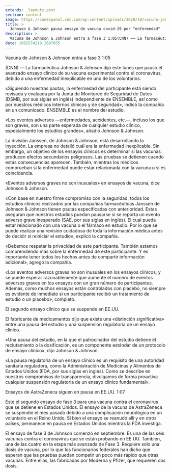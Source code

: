 ```yaml
--- 
extends: _layouts.post 
section: content 
image: https://cnnespanol.cnn.com/wp-content/uploads/2020/10/vacuna-johnson-y-johnson.jpeg?quality=100&strip=info 
title: > 
  Johnson & Johnson pausa ensayo de vacuna covid-19 por "enfermedad" 
description: > 
  Vacuna de Johnson & Johnson entra a fase 3 1:05(CNN) –– La farmacéutica Johnson & Johnson dijo este lunes que pausó el avanzado ensayo clínico de su vacuna experimental contra el coronavirus, debido a una enfermedad inexplicable en uno de los voluntarios.«Los eventos adversos ––enfermedades, accidentes, etc.––, incluso los que son graves, son una parte esperada de cualquier estudio clínico, especialmente los estudios grandes», añadió Johnson & Johnson.La división Janssen, de Johnson & Johnson, está desarrollando la inyección.«Eventos adversos graves no son inusuales» en ensayos de vacuna, dice Johnson & Johnson.Si bien el ensayo se reanudó allí y en otros países, permanece en pausa en Estados Unidos mientras la FDA investiga. 
date: 1602574219.2607055 
--- 
```

Vacuna de Johnson & Johnson entra a fase 3 1:05

(CNN) –– La farmacéutica Johnson & Johnson dijo este lunes que pausó el avanzado ensayo clínico de su vacuna experimental contra el coronavirus, debido a una enfermedad inexplicable en uno de los voluntarios.

«Siguiendo nuestras pautas, la enfermedad del participante está siendo revisada y evaluada por la Junta de Monitoreo de Seguridad de Datos (DSMB, por sus siglas en inglés) independiente de ENSEMBLE, así como por nuestros médicos internos clínicos y de seguridad», indicó la compañía en un comunicado. ENSEMBLE es el nombre del estudio.

«Los eventos adversos ––enfermedades, accidentes, etc.––, incluso los que son graves, son una parte esperada de cualquier estudio clínico, especialmente los estudios grandes», añadió Johnson & Johnson.

La división Janssen, de Johnson & Johnson, está desarrollando la inyección. La empresa no detalló cuál era la enfermedad inexplicable. Sin embargo, un objetivo de los ensayos clínicos es determinar si las vacunas producen efectos secundarios peligrosos. Las pruebas se detienen cuando estas consecuencias aparecen. También, mientras los médicos comprueban si la enfermedad puede estar relacionada con la vacuna o si es coincidencia.

«Eventos adversos graves no son inusuales» en ensayos de vacuna, dice Johnson & Johnson.

«Con base en nuestro firme compromiso con la seguridad, todos los estudios clínicos realizados por las compañías farmacéuticas Janssen de Johnson & Johnson tienen pautas especificadas con anterioridad. Estas aseguran que nuestros estudios puedan pausarse si se reporta un evento adverso grave inesperado (SAE, por sus siglas en inglés). El cual pueda estar relacionado con una vacuna o el fármaco en estudio. Por lo que se puede realizar una revisión cuidadosa de toda la información médica antes de decidir si reiniciar el estudio», explicó la compañía.

«Debemos respetar la privacidad de este participante. También estamos comprendiendo más sobre la enfermedad de este participante. Y es importante tener todos los hechos antes de compartir información adicional», agregó la compañía.

«Los eventos adversos graves no son inusuales en los ensayos clínicos, y se puede esperar razonablemente que aumente el número de eventos adversos graves en los ensayos con un gran número de participantes. Además, como muchos ensayos están controlados con placebo, no siempre es evidente de inmediato si un participante recibió un tratamiento de estudio o un placebo», completó.

El segundo ensayo clínico que se suspende en EE.UU.

El fabricante de medicamentos dijo que existe una «distinción significativa» entre una pausa del estudio y una suspensión regulatoria de un ensayo clínico.

«Una pausa del estudio, en la que el patrocinador del estudio detiene el reclutamiento o la dosificación, es un componente estándar de un protocolo de ensayo clínico», dijo Johnson & Johnson.

«La pausa regulatoria de un ensayo clínico es un requisito de una autoridad sanitaria reguladora, como la Administración de Medicinas y Alimentos de Estados Unidos (FDA, por sus siglas en inglés). Como se describe en nuestros compromisos de transparencia, divulgamos de forma proactiva cualquier suspensión regulatoria de un ensayo clínico fundamental».

Ensayos de AstraZeneca siguen en pausa en EE.UU. 1:07

Este el segundo ensayo de fase 3 para una vacuna contra el coronavirus que se detiene en Estados Unidos. El ensayo de la vacuna de AstraZeneca se suspendió el mes pasado debido a una complicación neurológica en un voluntario en el Reino Unido. Si bien el ensayo se reanudó allí y en otros países, permanece en pausa en Estados Unidos mientras la FDA investiga.

El ensayo de fase 3 de Johnson comenzó en septiembre. Es una de las seis vacunas contra el coronavirus que se están probando en EE UU. También, una de las cuatro en la etapa más avanzada de Fase 3. Requiere solo una dosis de vacuna, por lo que los funcionarios federales han dicho que esperan que las pruebas puedan competir un poco más rápido que otras vacunas. Entre ellas, las fabricadas por Moderna y Pfizer, que requieren dos dosis.
